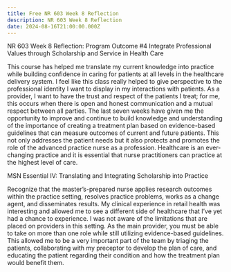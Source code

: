 ```yaml
---
title: Free NR 603 Week 8 Reflection
description: NR 603 Week 8 Reflection
date: 2024-08-16T21:00:00.000Z
---
```


NR 603 Week 8 Reflection: Program Outcome #4 Integrate Professional Values through Scholarship and Service in Health Care

This course has helped me translate my current knowledge into practice while building confidence in caring for patients at all levels in the healthcare delivery system. I feel like this class really helped to give perspective to the professional identity I want to display in my interactions with patients. As a provider, I want to have the trust and respect of the patients I treat; for me, this occurs when there is open and honest communication and a mutual respect between all parties. The last seven weeks have given me the opportunity to improve and continue to build knowledge and understanding of the importance of creating a treatment plan based on evidence-based guidelines that can measure outcomes of current and future patients. This not only addresses the patient needs but it also protects and promotes the role of the advanced practice nurse as a profession. Healthcare is an ever-changing practice and it is essential that nurse practitioners can practice at the highest level of care.

MSN Essential IV: Translating and Integrating Scholarship into Practice

Recognize that the master’s-prepared nurse applies research outcomes within the practice setting, resolves practice problems, works as a change agent, and disseminates results. My clinical experience in retail health was interesting and allowed me to see a different side of healthcare that I’ve yet had a chance to experience. I was not aware of the limitations that are placed on providers in this setting. As the main provider, you must be able to take on more than one role while still utilizing evidence-based guidelines. This allowed me to be a very important part of the team by triaging the patients, collaborating with my preceptor to develop the plan of care, and educating the patient regarding their condition and how the treatment plan would benefit them.
